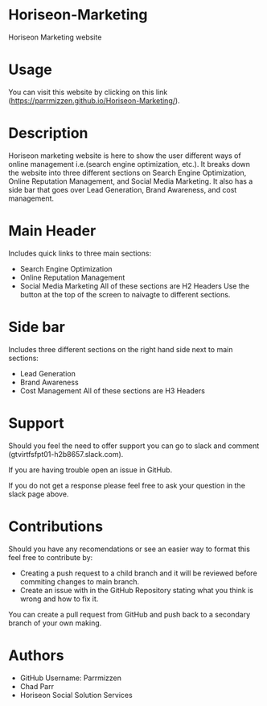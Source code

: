 # Horiseon-Marketing
Horiseon Marketing website 

# Usage
You can visit this website by clicking on this link (https://parrmizzen.github.io/Horiseon-Marketing/).
# Description
Horiseon marketing website is here to show the user different ways of online management i.e.(search engine optimization, etc.).  It breaks down the website into three different sections on Search Engine Optimization, Online Reputation Management, and Social Media Marketing.  It also has a side bar that goes over Lead Generation, Brand Awareness, and cost management. 

# Main Header

Includes quick links to three main sections:
* Search Engine Optimization
* Online Reputation Management
* Social Media Marketing
All of these sections are H2 Headers
Use the button at the top of the screen to naivagte to different sections.

# Side bar 

Includes three different sections on the right hand side next to main sections:
* Lead Generation
* Brand Awareness
* Cost Management
All of these sections are H3 Headers

# Support

Should you feel the need to offer support you can go to slack and comment (gtvirtfsfpt01-h2b8657.slack.com).

If you are having trouble open an issue in GitHub.

If you do not get a response please feel free to ask your question in the slack page above. 

# Contributions 

Should you have any recomendations or see an easier way to format this feel free to contribute by: 
* Creating a push request to a child branch and it will be reviewed before commiting changes to main branch. 
* Create an issue with in the GitHub Repository stating what you think is wrong and how to fix it. 

You can create a pull request from GitHub and push back to a secondary branch of your own making.

# Authors 
* GitHub Username: Parrmizzen 
* Chad Parr 
* Horiseon Social Solution Services


